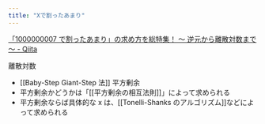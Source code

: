 ```yaml
---
title: "Xで割ったあまり"
---
```


[「1000000007 で割ったあまり」の求め方を総特集！ 〜 逆元から離散対数まで 〜 - Qiita](https://qiita.com/drken/items/3b4fdf0a78e7a138cd9a)

離散対数
- [[Baby-Step Giant-Step 法]]
平方剰余
- 平方剰余かどうかは「[[平方剰余の相互法則]]」によって求められる
- 平方剰余ならば具体的な x は、[[Tonelli-Shanks のアルゴリズム]]などによって求められる
